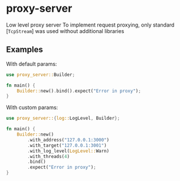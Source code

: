 # proxy-server

Low level proxy server
To implement request proxying, only standard [`TcpStream`] was used without additional libraries

## Examples

With default params:

```rust
use proxy_server::Builder;

fn main() {
	Builder::new().bind().expect("Error in proxy");
}
```

With custom params:

```rust
use proxy_server::{log::LogLevel, Builder};

fn main() {
	Builder::new()
		.with_address("127.0.0.1:3000")
		.with_target("127.0.0.1:3001")
		.with_log_level(LogLevel::Warn)
		.with_threads(4)
		.bind()
		.expect("Error in proxy");
}
```
